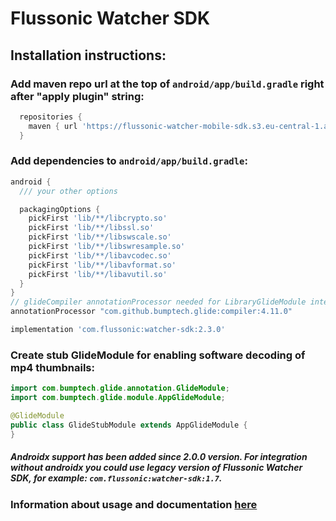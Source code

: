 # Flussonic Watcher SDK

## Installation instructions:

### Add maven repo url at the top of `android/app/build.gradle` right after "apply plugin" string:

```groovy
  repositories {
    maven { url 'https://flussonic-watcher-mobile-sdk.s3.eu-central-1.amazonaws.com/android/watcher-sdk/release'
  }
```

### Add dependencies to `android/app/build.gradle`:

```groovy
android {
  /// your other options

  packagingOptions {
    pickFirst 'lib/**/libcrypto.so'
    pickFirst 'lib/**/libssl.so'
    pickFirst 'lib/**/libswscale.so'
    pickFirst 'lib/**/libswresample.so'
    pickFirst 'lib/**/libavcodec.so'
    pickFirst 'lib/**/libavformat.so'
    pickFirst 'lib/**/libavutil.so'
  }
}
// glideCompiler annotationProcessor needed for LibraryGlideModule integration
annotationProcessor "com.github.bumptech.glide:compiler:4.11.0"

implementation 'com.flussonic:watcher-sdk:2.3.0'
```

### Create stub GlideModule for enabling software decoding of mp4 thumbnails:

```java
import com.bumptech.glide.annotation.GlideModule;
import com.bumptech.glide.module.AppGlideModule;

@GlideModule
public class GlideStubModule extends AppGlideModule {
}
```

##### Androidx support has been added since 2.0.0 version. For integration without androidx you could use legacy version of Flussonic Watcher SDK, for example: `com.flussonic:watcher-sdk:1.7`.

### Information about usage and documentation [here](https://flussonic.com/doc/watcher/sdk-android/integration-of-flussonic-watcher-sdk-into-apps-for-android)
